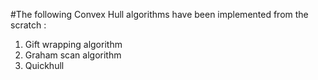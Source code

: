 #The following Convex Hull algorithms have been implemented from the scratch :

1. Gift wrapping algorithm
2. Graham scan algorithm
3. Quickhull

